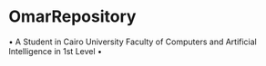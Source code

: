 # OmarRepository
• A Student in Cairo University Faculty of Computers and Artificial Intelligence in 1st Level •
